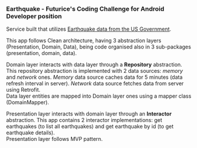 ### Earthquake - Futurice's Coding Challenge for Android Developer position

Service built that utilizes [Earthquake data from the US Government](https://earthquake.usgs.gov/earthquakes/).

This app follows Clean architecture, having 3 abstraction layers (Presentation, Domain, Data), being code organised also
in 3 sub-packages (presentation, domain, data).

Domain layer interacts with data layer through a **Repository** abstraction. This repository abstraction is implemented with 2 data sources: _memory_ and _network_ ones. _Memory_ data source caches data for 5 minutes (data refresh interval in server). _Network_ data source fetches data from server using Retrofit.
<br/>
Data layer entities are mapped into Domain layer ones using a mapper class (DomainMapper).

Presentation layer interacts with domain layer through an **Interactor** abstraction. This app contains 2 interactor implementations: get earthquakes (to list all earthquakes) and get earthquake by id (to get earthquake details).
<br/>
Presentation layer follows MVP pattern.


